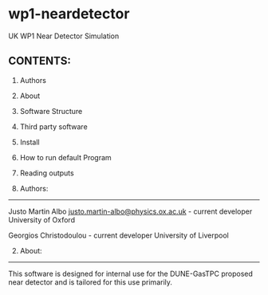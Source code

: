 # wp1-neardetector
UK WP1 Near Detector Simulation


CONTENTS:
------------------
1. Authors
2. About
3. Software Structure
4. Third party software
5. Install
6. How to run default Program
7. Reading outputs

1. Authors:
-----------------------------------------------------------
Justo Martin Albo <justo.martin-albo@physics.ox.ac.uk> - current developer
University of Oxford

Georgios Christodoulou <georgios at hep.ph.liv.ac.uk> - current developer
University of Liverpool

2. About:
-----------------------------------------------------------
This software is designed for internal use for the DUNE-GasTPC 
proposed near detector and is tailored for this use primarily.
